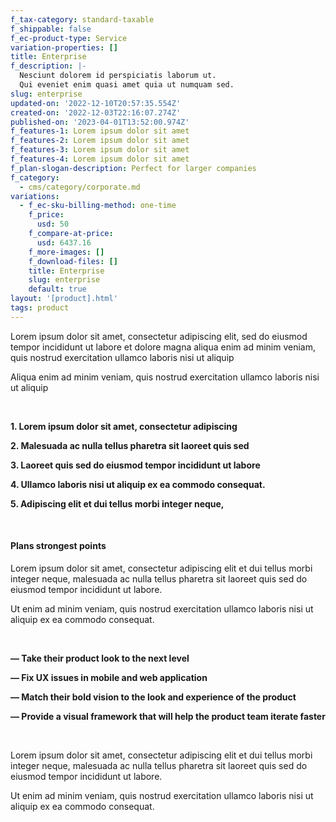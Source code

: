 ```yaml
---
f_tax-category: standard-taxable
f_shippable: false
f_ec-product-type: Service
variation-properties: []
title: Enterprise
f_description: |-
  Nesciunt dolorem id perspiciatis laborum ut.
  Qui eveniet enim quasi amet quia ut numquam sed.
slug: enterprise
updated-on: '2022-12-10T20:57:35.554Z'
created-on: '2022-12-03T22:16:07.274Z'
published-on: '2023-04-01T13:52:00.974Z'
f_features-1: Lorem ipsum dolor sit amet
f_features-2: Lorem ipsum dolor sit amet
f_features-3: Lorem ipsum dolor sit amet
f_features-4: Lorem ipsum dolor sit amet
f_plan-slogan-description: Perfect for larger companies
f_category:
  - cms/category/corporate.md
variations:
  - f_ec-sku-billing-method: one-time
    f_price:
      usd: 50
    f_compare-at-price:
      usd: 6437.16
    f_more-images: []
    f_download-files: []
    title: Enterprise
    slug: enterprise
    default: true
layout: '[product].html'
tags: product
---
```


Lorem ipsum dolor sit amet, consectetur adipiscing elit, sed do eiusmod tempor incididunt ut labore et dolore magna aliqua enim ad minim veniam, quis nostrud exercitation ullamco laboris nisi ut aliquip

Aliqua enim ad minim veniam, quis nostrud exercitation ullamco laboris nisi ut aliquip

‍

**1\. Lorem ipsum dolor sit amet, consectetur adipiscing**

**2\. Malesuada ac nulla tellus pharetra sit laoreet quis sed**

**3\. Laoreet quis sed do eiusmod tempor incididunt ut labore**

**4\. Ullamco laboris nisi ut aliquip ex ea commodo consequat.**

**5\. Adipiscing elit et dui tellus morbi integer neque,**

**‍**

#### Plans strongest points

Lorem ipsum dolor sit amet, consectetur adipiscing elit et dui tellus morbi integer neque, malesuada ac nulla tellus pharetra sit laoreet quis sed do eiusmod tempor incididunt ut labore.

Ut enim ad minim veniam, quis nostrud exercitation ullamco laboris nisi ut aliquip ex ea commodo consequat.

‍**‍**

**— Take their product look to the next level**

**— Fix UX issues in mobile and web application**

**— Match their bold vision to the look and experience of the product**

**— Provide a visual framework that will help the product team iterate faster**

**‍**

Lorem ipsum dolor sit amet, consectetur adipiscing elit et dui tellus morbi integer neque, malesuada ac nulla tellus pharetra sit laoreet quis sed do eiusmod tempor incididunt ut labore.

Ut enim ad minim veniam, quis nostrud exercitation ullamco laboris nisi ut aliquip ex ea commodo consequat.
